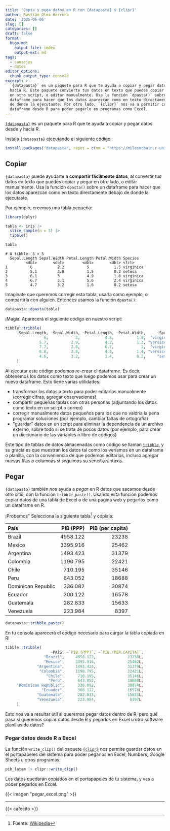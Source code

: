```yaml
---
title: 'Copia y pega datos en R con {datapasta} y {clipr}'
author: Bastián Olea Herrera
date: '2025-06-06'
slug: []
categories: []
draft: false
format:
  hugo-md:
    output-file: index
    output-ext: md
tags:
  - consejos
  - datos
editor_options:
  chunk_output_type: console
excerpt: >-
  `{datapasta}` es un paquete para R que te ayuda a copiar y pegar datos desde y
  hacia R. Este paquete convierte tus datos en texto que puedes copiar y pegar
  en otro script, o editar manualmente. Usa la función `dpasta()` sobre un
  dataframe para hacer que los datos aparezcan como en texto directamente debajo
  de donde la ejecutaste. Por otro lado, `{clipr}` nos va a permitir copiar un
  dataframe desde R para poder pegarlo en programas como Excel.
---
```



[`{datapasta}`](https://github.com/MilesMcBain/datapasta) es un paquete para R que te ayuda a copiar y pegar datos desde y hacia R.

Instala `{datapasta}` ejecutando el siguiente código:

``` r
install.packages("datapasta", repos = c(mm = "https://milesmcbain.r-universe.dev", getOption("repos")))
```

## Copiar

`{datapasta}` puede ayudarte a **compartir fácilmente datos**, al convertir tus datos en texto que puedes copiar y pegar en otro lado, o editar manualmente. Usa la función `dpasta()` sobre un dataframe para hacer que los datos aparezcan como en texto directamente debajo de donde la ejecutaste.

Por ejemplo, creemos una tabla pequeña:

``` r
library(dplyr)

tabla <- iris |> 
  slice_sample(n = 5) |> 
  tibble()
```

``` r
tabla
```

    # A tibble: 5 × 5
      Sepal.Length Sepal.Width Petal.Length Petal.Width Species  
             <dbl>       <dbl>        <dbl>       <dbl> <fct>    
    1          6           2.2          5           1.5 virginica
    2          5.1         3.8          1.5         0.3 setosa   
    3          6.1         3            4.9         1.8 virginica
    4          6.7         3.1          5.6         2.4 virginica
    5          4.7         3.2          1.6         0.2 setosa   

Imagínate que queremos corregir esta tabla, usarla como ejemplo, o compartirla con alguien. Entonces usamos la función `dpasta()`:

``` r
datapasta::dpasta(tabla)
```

¡Magia! Aparecerá el siguiente código en nuestro script:

``` r
tibble::tribble(
     ~Sepal.Length, ~Sepal.Width, ~Petal.Length, ~Petal.Width,     ~Species,
                 6,            3,           4.8,          1.8,  "virginica",
               5.7,          2.9,           4.2,          1.3, "versicolor",
               7.7,          2.8,           6.7,            2,  "virginica",
               6.8,          2.8,           4.8,          1.4, "versicolor",
               4.6,          3.2,           1.4,          0.2,     "setosa"
     )
```

Al ejecutar este código podemos re-crear el dataframe. Es decir, obtenemos los datos como texto que luego podemos usar para crear un nuevo dataframe. Esto tiene varias utilidades:

-   transformar los datos a texto para poder editarlos manualmente (corregir cifras, agregar observaciones)
-   compartir pequeñas tablas con otras personas (adjuntando los datos como texto en un scirpt o correo)
-   corregir manualmente datos pequeños para los que no valdría la pena programar soluciones (por ejemplo, cambiar faltas de ortografía)
-   "guardar" datos en un script para eliminar la dependencia de un archivo externo, sobre todo si se trata de pocos datos (por ejemplo, para crear un diccionario de las variables o libro de códigos)

Este tipo de tablas de datos almacenadas como código se llaman [`tribble`](https://tibble.tidyverse.org/reference/tribble.html), y su gracia es que muestran los datos tal como los veríamos en un dataframe o planilla, con la conveniencia de que podemos editarlos, incluso agregar nuevas filas o columnas si seguimos su sencilla sintaxis.

## Pegar

`{datapasta}` también nos ayuda a *pegar* en R datos que sacamos desde otro sitio, con la función `tribble_paste()`. Usando esta función podemos copiar datos de una tabla de Excel o de una página web y pegarlos como un dataframe en R.

¡Probemos" Selecciona la siguiente tabla[^1] y cópiala:

| País               | PIB (PPP) | PIB (per capita) |
|:-------------------|----------:|-----------------:|
| Brazil             |  4958.122 |            23238 |
| Mexico             |  3395.916 |            25462 |
| Argentina          |  1493.423 |            31379 |
| Colombia           |  1190.795 |            22421 |
| Chile              |   710.195 |            35146 |
| Peru               |   643.052 |            18688 |
| Dominican Republic |   336.082 |            30874 |
| Ecuador            |   300.122 |            16578 |
| Guatemala          |   282.833 |            15633 |
| Venezuela          |   223.984 |             8397 |

``` r
datapasta::tribble_paste()
```

En tu consola aparecerá el código necesario para cargar la tabla copiada en R!

``` r
tibble::tribble(
                    ~PAÍS, ~`PIB.(PPP)`, ~`PIB.(PER.CAPITA)`,
                 "Brazil",     4958.122,              23238L,
                 "Mexico",     3395.916,              25462L,
              "Argentina",     1493.423,              31379L,
               "Colombia",     1190.795,              22421L,
                  "Chile",      710.195,              35146L,
                   "Peru",      643.052,              18688L,
     "Dominican Republic",      336.082,              30874L,
                "Ecuador",      300.122,              16578L,
              "Guatemala",      282.833,              15633L,
              "Venezuela",      223.984,               8397L
     )
```

Esto nos va a resultar útil si queremos pegar datos dentro de R, pero qué pasa si queremos copiar datos desde R y pegarlos en Excel u otro software planillas de datos?

### Pegar datos desde R a Excel

La función `write_clip()` del paquete [`{clipr}`](http://matthewlincoln.net/clipr/) nos permite guardar datos en el portapapeles del sistema para poder pegarlos en Excel, Numbers, Google Sheets u otros programas:

``` r
pib_latam |> clipr::write_clip()
```

Los datos quedarán copiados en el portapapeles de tu sistema, y vas a poder pegarlos en Excel:

{{< imagen "pegar_excel.png" >}}

------------------------------------------------------------------------

{{< cafecito  >}}

[^1]: Fuente: [Wikipedia](https://en-m-wikipedia-org.translate.goog/wiki/List_of_Latin_American_and_Caribbean_countries_by_GDP_(PPP))
